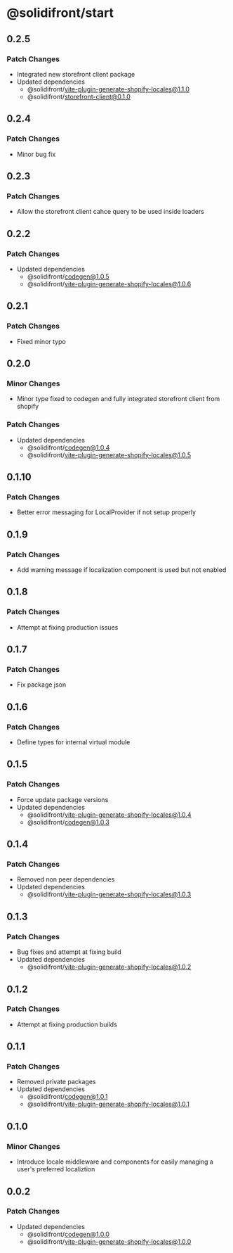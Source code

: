 # @solidifront/start

## 0.2.5

### Patch Changes

- Integrated new storefront client package
- Updated dependencies
  - @solidifront/vite-plugin-generate-shopify-locales@1.1.0
  - @solidifront/storefront-client@0.1.0

## 0.2.4

### Patch Changes

- Minor bug fix

## 0.2.3

### Patch Changes

- Allow the storefront client cahce query to be used inside loaders

## 0.2.2

### Patch Changes

- Updated dependencies
  - @solidifront/codegen@1.0.5
  - @solidifront/vite-plugin-generate-shopify-locales@1.0.6

## 0.2.1

### Patch Changes

- Fixed minor typo

## 0.2.0

### Minor Changes

- Minor type fixed to codegen and fully integrated storefront client from shopify

### Patch Changes

- Updated dependencies
  - @solidifront/codegen@1.0.4
  - @solidifront/vite-plugin-generate-shopify-locales@1.0.5

## 0.1.10

### Patch Changes

- Better error messaging for LocalProvider if not setup properly

## 0.1.9

### Patch Changes

- Add warning message if localization component is used but not enabled

## 0.1.8

### Patch Changes

- Attempt at fixing production issues

## 0.1.7

### Patch Changes

- Fix package json

## 0.1.6

### Patch Changes

- Define types for internal virtual module

## 0.1.5

### Patch Changes

- Force update package versions
- Updated dependencies
  - @solidifront/vite-plugin-generate-shopify-locales@1.0.4
  - @solidifront/codegen@1.0.3

## 0.1.4

### Patch Changes

- Removed non peer dependencies
- Updated dependencies
  - @solidifront/vite-plugin-generate-shopify-locales@1.0.3

## 0.1.3

### Patch Changes

- Bug fixes and attempt at fixing build
- Updated dependencies
  - @solidifront/vite-plugin-generate-shopify-locales@1.0.2

## 0.1.2

### Patch Changes

- Attempt at fixing production builds

## 0.1.1

### Patch Changes

- Removed private packages
- Updated dependencies
  - @solidifront/codegen@1.0.1
  - @solidifront/vite-plugin-generate-shopify-locales@1.0.1

## 0.1.0

### Minor Changes

- Introduce locale middleware and components for easily managing a user's preferred localiztion

## 0.0.2

### Patch Changes

- Updated dependencies
  - @solidifront/codegen@1.0.0
  - @solidifront/vite-plugin-generate-shopify-locales@1.0.0
